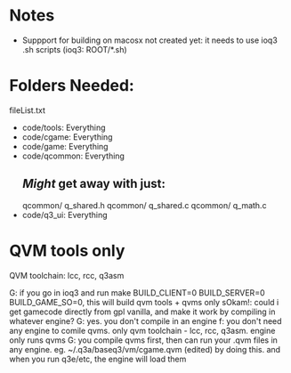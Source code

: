 # Notes
- Suppport for building on macosx not created yet: it needs to use ioq3 .sh scripts (ioq3: ROOT/*.sh)


# Folders Needed:
fileList.txt
- code/tools:   Everything
- code/cgame:   Everything
- code/game:    Everything
- code/qcommon: Everything
    ## *Might* get away with just:
    qcommon/  q_shared.h
    qcommon/  q_shared.c
    qcommon/  q_math.c
- code/q3_ui:   Everything

# QVM tools only
QVM toolchain: lcc, rcc, q3asm

G: if you go in ioq3 and run make BUILD_CLIENT=0 BUILD_SERVER=0 BUILD_GAME_SO=0, this will build qvm tools + qvms only
sOkam!: could i get gamecode directly from gpl vanilla, and make it work by compiling in whatever engine?
G: yes. you don't compile in an engine
f: you don't need any engine to comile qvms. only qvm toolchain - lcc, rcc, q3asm. engine only runs qvms
G: you compile qvms first, then can run your .qvm files in any engine.  eg. ~/.q3a/baseq3/vm/cgame.qvm (edited)
by doing this. and when you run q3e/etc, the engine will load them